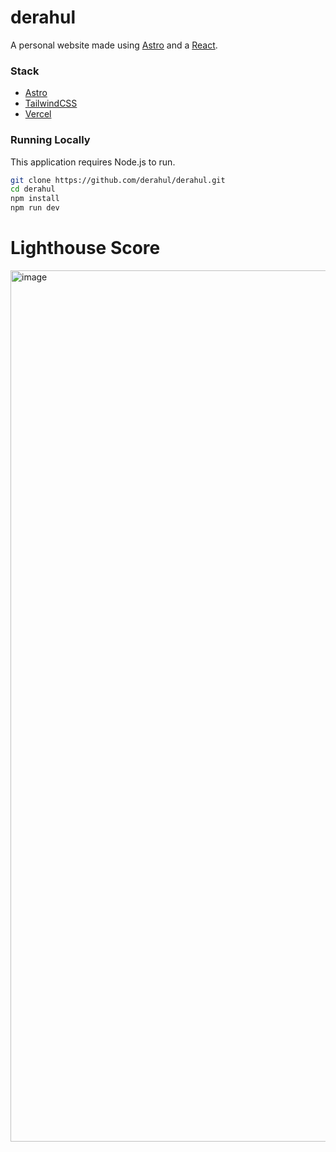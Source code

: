 # derahul

A personal website made using [Astro](https://astro.build) and a [React](https://reactjs.org).

### Stack

- [Astro](https://astro.build)
- [TailwindCSS](https://tailwindcss.com/)
- [Vercel](https://vercel.com)

### Running Locally

This application requires Node.js to run.

```sh
git clone https://github.com/derahul/derahul.git
cd derahul
npm install
npm run dev
```
# Lighthouse Score

<img width="1394" alt="image" src="https://user-images.githubusercontent.com/26904087/216805802-d022a770-4354-4e10-813c-fd53bb0900bb.png">

